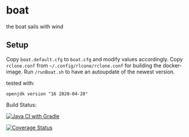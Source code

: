 # boat

the boat sails with wind

## Setup

Copy `boat.default.cfg` to `boat.cfg` and modify values accordingly. Copy `rclone.conf`
from `~/.config/rlcone/rclone.conf` for building the docker-image.
Run `/runBoat.sh` to have an autoupdate of the
newest version.

tested with:

```
openjdk version "16 2020-04-20"
```

Build Status:

[![Java CI with Gradle](https://github.com/rarspace01/boat/actions/workflows/gradle.yml/badge.svg)](https://github.com/rarspace01/boat/actions/workflows/gradle.yml)

[![Coverage Status](https://coveralls.io/repos/github/rarspace01/boat/badge.svg?branch=master)](https://coveralls.io/github/rarspace01/boat?branch=master)
